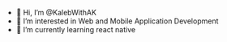 - 👋 Hi, I’m @KalebWithAK
- 👀 I’m interested in Web and Mobile Application Development
- 🌱 I’m currently learning react native

<!---
KalebWithAK/KalebWithAK is a ✨ special ✨ repository because its `README.md` (this file) appears on your GitHub profile.
You can click the Preview link to take a look at your changes.
--->
